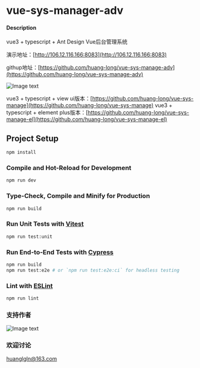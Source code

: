 # vue-sys-manager-adv

#### Description
vue3 + typescript + Ant Design Vue后台管理系统

演示地址：[http://106.12.116.166:8083](http://106.12.116.166:8083)

githup地址：[https://github.com/huang-long/vue-sys-manage-adv](https://github.com/huang-long/vue-sys-manage-adv)

![Image text](https://gitee.com/huanglgln/vue-sys-manage/raw/master/src/images/page.jpg)

vue3 + typescript + view ui版本：[https://github.com/huang-long/vue-sys-manage](https://github.com/huang-long/vue-sys-manage)
vue3 + typescript + element plus版本：[https://github.com/huang-long/vue-sys-manage-el](https://github.com/huang-long/vue-sys-manage-el)
## Project Setup

```sh
npm install
```

### Compile and Hot-Reload for Development

```sh
npm run dev
```

### Type-Check, Compile and Minify for Production

```sh
npm run build
```

### Run Unit Tests with [Vitest](https://vitest.dev/)

```sh
npm run test:unit
```

### Run End-to-End Tests with [Cypress](https://www.cypress.io/)

```sh
npm run build
npm run test:e2e # or `npm run test:e2e:ci` for headless testing
```

### Lint with [ESLint](https://eslint.org/)

```sh
npm run lint
```

### 支持作者

![Image text](https://gitee.com/huanglgln/vue-sys-manage/raw/master/src/images/shoukuanma.png)

### 欢迎讨论

huanglgln@163.com